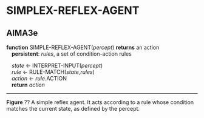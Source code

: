 # SIMPLEX-REFLEX-AGENT

## AIMA3e
__function__ SIMPLE-REFLEX-AGENT(_percept_) __returns__ an action  
&emsp;__persistent__: _rules_, a set of condition\-action rules  

&emsp;_state_ &larr; INTERPRET-INPUT(_percept_)  
&emsp;_rule_ &larr; RULE-MATCH(_state_,_rules_)  
&emsp;_action_ &larr; _rule_.ACTION  
&emsp;__return__ _action_  

---
__Figure__ ?? A simple reflex agent. It acts according to a rule whose condition matches the current state, as defined by the percept.
